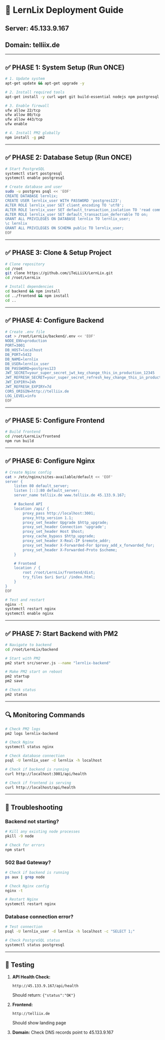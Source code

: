 # 🚀 LernLix Deployment Guide

## Server: 45.133.9.167
## Domain: telliix.de

---

## ✅ PHASE 1: System Setup (Run ONCE)

```bash
# 1. Update system
apt-get update && apt-get upgrade -y

# 2. Install required tools
apt-get install -y curl wget git build-essential nodejs npm postgresql postgresql-contrib nginx

# 3. Enable firewall
ufw allow 22/tcp
ufw allow 80/tcp
ufw allow 443/tcp
ufw enable

# 4. Install PM2 globally
npm install -g pm2
```

---

## ✅ PHASE 2: Database Setup (Run ONCE)

```bash
# Start PostgreSQL
systemctl start postgresql
systemctl enable postgresql

# Create database and user
sudo -u postgres psql << 'EOF'
CREATE DATABASE lernlix;
CREATE USER lernlix_user WITH PASSWORD 'postgres123';
ALTER ROLE lernlix_user SET client_encoding TO 'utf8';
ALTER ROLE lernlix_user SET default_transaction_isolation TO 'read committed';
ALTER ROLE lernlix_user SET default_transaction_deferrable TO on;
GRANT ALL PRIVILEGES ON DATABASE lernlix TO lernlix_user;
\c lernlix
GRANT ALL PRIVILEGES ON SCHEMA public TO lernlix_user;
EOF
```

---

## ✅ PHASE 3: Clone & Setup Project

```bash
# Clone repository
cd /root
git clone https://github.com/iTeLLiiX/LernLix.git
cd /root/LernLix

# Install dependencies
cd backend && npm install
cd ../frontend && npm install
cd ..
```

---

## ✅ PHASE 4: Configure Backend

```bash
# Create .env file
cat > /root/LernLix/backend/.env << 'EOF'
NODE_ENV=production
PORT=3001
DB_HOST=localhost
DB_PORT=5432
DB_NAME=lernlix
DB_USER=lernlix_user
DB_PASSWORD=postgres123
JWT_SECRET=your_super_secret_jwt_key_change_this_in_production_12345
JWT_REFRESH_SECRET=your_super_secret_refresh_key_change_this_in_production
JWT_EXPIRY=24h
JWT_REFRESH_EXPIRY=7d
CORS_ORIGIN=http://telliix.de
LOG_LEVEL=info
EOF
```

---

## ✅ PHASE 5: Configure Frontend

```bash
# Build frontend
cd /root/LernLix/frontend
npm run build
```

---

## ✅ PHASE 6: Configure Nginx

```bash
# Create Nginx config
cat > /etc/nginx/sites-available/default << 'EOF'
server {
    listen 80 default_server;
    listen [::]:80 default_server;
    server_name telliix.de www.telliix.de 45.133.9.167;

    # Backend API
    location /api/ {
        proxy_pass http://localhost:3001;
        proxy_http_version 1.1;
        proxy_set_header Upgrade $http_upgrade;
        proxy_set_header Connection 'upgrade';
        proxy_set_header Host $host;
        proxy_cache_bypass $http_upgrade;
        proxy_set_header X-Real-IP $remote_addr;
        proxy_set_header X-Forwarded-For $proxy_add_x_forwarded_for;
        proxy_set_header X-Forwarded-Proto $scheme;
    }

    # Frontend
    location / {
        root /root/LernLix/frontend/dist;
        try_files $uri $uri/ /index.html;
    }
}
EOF

# Test and restart
nginx -t
systemctl restart nginx
systemctl enable nginx
```

---

## ✅ PHASE 7: Start Backend with PM2

```bash
# Navigate to backend
cd /root/LernLix/backend

# Start with PM2
pm2 start src/server.js --name "lernlix-backend"

# Make PM2 start on reboot
pm2 startup
pm2 save

# Check status
pm2 status
```

---

## 🔍 Monitoring Commands

```bash
# Check PM2 logs
pm2 logs lernlix-backend

# Check Nginx
systemctl status nginx

# Check database connection
psql -U lernlix_user -d lernlix -h localhost

# Check if backend is running
curl http://localhost:3001/api/health

# Check if frontend is serving
curl http://localhost/api/health
```

---

## 🚨 Troubleshooting

### Backend not starting?
```bash
# Kill any existing node processes
pkill -9 node

# Check for errors
npm start
```

### 502 Bad Gateway?
```bash
# Check if backend is running
ps aux | grep node

# Check Nginx config
nginx -t

# Restart Nginx
systemctl restart nginx
```

### Database connection error?
```bash
# Test connection
psql -U lernlix_user -d lernlix -h localhost -c "SELECT 1;"

# Check PostgreSQL status
systemctl status postgresql
```

---

## 📱 Testing

1. **API Health Check:**
   ```
   http://45.133.9.167/api/health
   ```
   Should return: `{"status":"OK"}`

2. **Frontend:**
   ```
   http://telliix.de
   ```
   Should show landing page

3. **Domain:**
   Check DNS records point to 45.133.9.167
